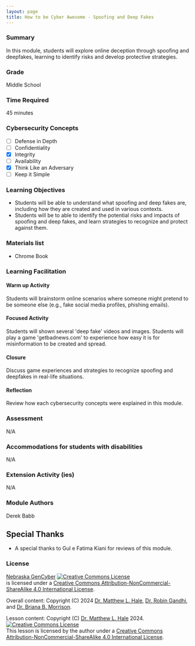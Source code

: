 ```yaml
---
layout: page
title: How to be Cyber Awesome - Spoofing and Deep Fakes
---
```

### Summary
In this module, students will explore online deception through spoofing and deepfakes, learning to identify risks and develop protective strategies. 

### Grade
Middle School

### Time Required
45 minutes

### Cybersecurity Concepts
- [ ] Defense in Depth
- [ ] Confidentiality 
- [x] Integrity
- [ ] Availability
- [x] Think Like an Adversary
- [ ] Keep it Simple

### Learning Objectives

* Students will be able to understand what spoofing and deep fakes are, including how they are created and used in various contexts.
* Students will be to able to identify the potential risks and impacts of spoofing and deep fakes, and learn strategies to recognize and protect against them.

### Materials list

* Chrome Book

### Learning Facilitation

#### Warm up Activity

Students will brainstorm online scenarios where someone might pretend to be someone else (e.g., fake social media profiles, phishing emails).

#### Focused Activity

Students will shown several 'deep fake' videos and images.
Students will play a game 'getbadnews.com' to experience how easy it is for misinformation to be created and spread.

#### Closure

Discuss game experiences and strategies to recognize spoofing and deepfakes in real-life situations.

#### Reflection

Review how each cybersecurity concepts were explained in this module.

### Assessment

N/A

### Accommodations for students with disabilities

N/A

### Extension Activity (ies)

N/A

### Module Authors

Derek Babb

## Special Thanks

* A special thanks to Gul e Fatima Kiani for reviews of this module.

### License
[Nebraska GenCyber](https://www.nebraskagencyber.com) <a rel="license" href="http://creativecommons.org/licenses/by-nc-sa/4.0/"><img alt="Creative Commons License" style="border-width:0" src="https://i.creativecommons.org/l/by-nc-sa/4.0/88x31.png" /></a><br /> is licensed under a <a rel="license" href="http://creativecommons.org/licenses/by-nc-sa/4.0/">Creative Commons Attribution-NonCommercial-ShareAlike 4.0 International License</a>.

Overall content: Copyright (C) 2024  [Dr. Matthew L. Hale](http://faculty.ist.unomaha.edu/mhale/), [Dr. Robin Gandhi](http://faculty.ist.unomaha.edu/rgandhi/), and [Dr. Briana B. Morrison](http://www.brianamorrison.net).

Lesson content: Copyright (C) [Dr. Matthew L. Hale](http://faculty.ist.unomaha.edu/mhale/) 2024.  
<a rel="license" href="http://creativecommons.org/licenses/by-nc-sa/4.0/"><img alt="Creative Commons License" style="border-width:0" src="https://i.creativecommons.org/l/by-nc-sa/4.0/88x31.png" /></a><br /><span xmlns:dct="http://purl.org/dc/terms/" property="dct:title">This lesson</span> is licensed by the author under a <a rel="license" href="http://creativecommons.org/licenses/by-nc-sa/4.0/">Creative Commons Attribution-NonCommercial-ShareAlike 4.0 International License</a>.
